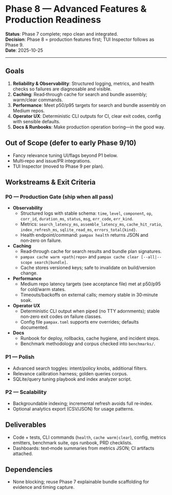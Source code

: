 # Phase 8 — Advanced Features & Production Readiness

**Status**: Phase 7 complete; repo clean and integrated.  
**Decision**: Phase 8 = production features first; TUI Inspector follows as Phase 9.  
**Date**: 2025-10-25

---

## Goals

1) **Reliability & Observability**: Structured logging, metrics, and health checks so failures are diagnosable and visible.  
2) **Caching**: Read‑through cache for search and bundle assembly; warm/clear commands.  
3) **Performance**: Meet p50/p95 targets for search and bundle assembly on Medium repos.  
4) **Operator UX**: Deterministic CLI outputs for CI, clear exit codes, config with sensible defaults.  
5) **Docs & Runbooks**: Make production operation boring—in the good way.

## Out of Scope (defer to early Phase 9/10)

- Fancy relevance tuning UI/flags beyond P1 below.  
- Multi‑repo and issue/PR integrations.  
- TUI Inspector (moved to Phase 9 per plan).

## Workstreams & Exit Criteria

### P0 — **Production Gate** (ship when all pass)
- **Observability**
  - Structured logs with stable schema: `time`, `level`, `component`, `op`, `corr_id`, `duration_ms`, `status`, `msg`, `err_code`, `err_kind`.
  - Metrics: `search_latency_ms`, `assemble_latency_ms`, `cache_hit_ratio`, `index_refresh_ms`, `sqlite_read_ms`, `errors_total{kind}`.
  - Health endpoint/command: `pampax health` returns JSON and non‑zero on failure.
- **Caching**
  - Read‑through cache for search results and bundle plan signatures.
  - `pampax cache warm <path|repo>` and `pampax cache clear [--all|--scope search|bundle]`.
  - Cache stores versioned keys; safe to invalidate on build/version change.
- **Performance**
  - Medium repo latency targets (see acceptance file) met at p50/p95 for cold/warm states.
  - Timeouts/backoffs on external calls; memory stable in 30‑minute soak.
- **Operator UX**
  - Deterministic CLI output when piped (no TTY adornments); stable non‑zero exit codes on failure classes.
  - Config file `pampax.toml` supports env overrides; defaults documented.
- **Docs**
  - Runbook for deploy, rollbacks, cache hygiene, and incident steps.
  - Benchmark methodology and corpus checked into `benchmarks/`.

### P1 — **Polish**
- Advanced search toggles: intent/policy knobs, additional filters.  
- Relevance calibration harness; golden queries corpus.  
- SQLite/query tuning playbook and index analyzer script.

### P2 — **Scalability**
- Backgroundable indexing; incremental refresh avoids full re‑index.  
- Optional analytics export (CSV/JSON) for usage patterns.  

## Deliverables
- Code + tests, CLI commands (`health`, `cache warm|clear`), config, metrics emitters, benchmark suite, ops runbook, PRD checklists.
- Dashboards: text‑mode summaries from metrics JSON; CI artifacts attached.

## Dependencies
- None blocking; reuse Phase 7 explainable bundle scaffolding for evidence and timing capture.
